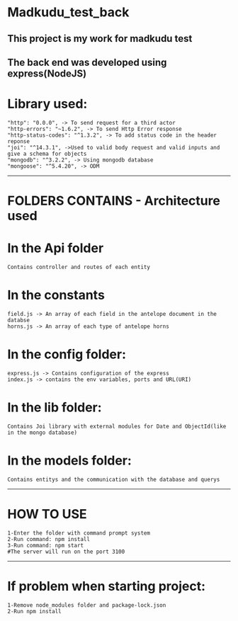 # Madkudu_test_back
This project is my work for madkudu test
---------------------------------------------------
The back end was developed using express(NodeJS)
---------------------------------------------------
# Library used:
    "http": "0.0.0", -> To send request for a third actor
    "http-errors": "~1.6.2", -> To send Http Error response
    "http-status-codes": "^1.3.2", -> To add status code in the header reponse
    "joi": "^14.3.1", ->Used to valid body request and valid inputs and give a schema for objects
    "mongodb": "^3.2.2", -> Using mongodb database
    "mongoose": "^5.4.20", -> ODM
---------------------------------------------------
# FOLDERS CONTAINS - Architecture used
# In the Api folder
	Contains controller and routes of each entity
# In the constants
	field.js -> An array of each field in the antelope document in the databse
	horns.js -> An array of each type of antelope horns
# In the config folder:
	express.js -> Contains configuration of the express
	index.js -> contains the env variables, ports and URL(URI)
# In the lib folder:
	Contains Joi library with external modules for Date and ObjectId(like in the mongo database)
# In the models folder:
	Contains entitys and the communication with the database and querys
---------------------------
# HOW TO USE
	1-Enter the folder with command prompt system
	2-Run command: npm install
	3-Run command: npm start
	#The server will run on the port 3100
-------------------------------------------
# If problem when starting project:
	1-Remove node_modules folder and package-lock.json
	2-Run npm install
